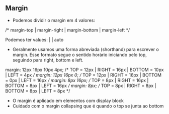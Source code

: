 ## Margin

- Podemos dividir o margin em 4 valores:

/* margin-top | margin-right | margin-bottom | margin-left */

Podemos ter values: <length> | <percentage> | auto

- Geralmente usamos uma forma abreviada (shorthand) para escrever o margin. Esse formato segue o sentido horário iniciando pelo top, seguindo para right, bottom e left.

margin: 12px 16px 10px 4px; /* TOP = 12px | RIGHT = 16px | BOTTOM = 10px | LEFT = 4px */
margin: 12px 16px 0; /* TOP = 12px | RIGHT = 16px | BOTTOM = 0px | LEFT = 16px */
margin: 8px 16px; /* TOP = 8px | RIGHT = 16px | BOTTOM = 8px | LEFT = 16px */
margin: 8px; /* TOP = 8px | RIGHT = 8px | BOTTOM = 8px | LEFT = 8px */

- O margin é aplicado em elementos com display block
- Cuidado com o margin collapsing que é quando o top se junta ao bottom